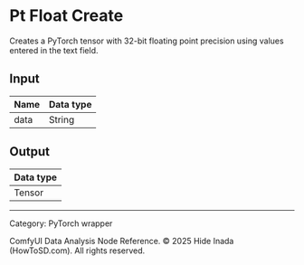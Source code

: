 # Pt Float Create
Creates a PyTorch tensor with 32-bit floating point precision 
using values entered in the text field.

## Input
| Name | Data type |
|---|---|
| data | String |

## Output
| Data type |
|---|
| Tensor |

<HR>
Category: PyTorch wrapper

ComfyUI Data Analysis Node Reference. © 2025 Hide Inada (HowToSD.com). All rights reserved.
